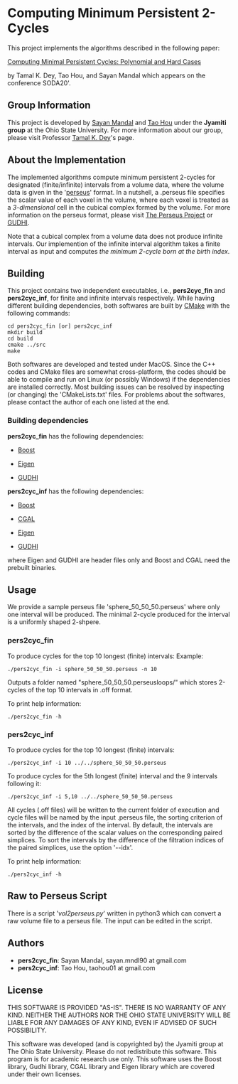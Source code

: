 # Computing Minimum Persistent 2-Cycles

This project implements the algorithms described in the following paper:

[Computing Minimal Persistent Cycles: Polynomial and Hard Cases](https://arxiv.org/pdf/1907.04889.pdf)

by Tamal K. Dey, Tao Hou, and Sayan Mandal which appears on the conference SODA20'.

## Group Information

This project is developed by [Sayan Mandal](http://web.cse.ohio-state.edu/%7Emandal.25/) and [Tao Hou](https://taohou01.github.io) under the **Jyamiti group** at the Ohio State University. For more information about our group, please visit Professor [Tamal K. Dey](http://web.cse.ohio-state.edu/~dey.8/)'s page.

## About the Implementation

The implemented algorithms compute minimum persistent 2-cycles for designated (finite/infinite) intervals from a volume data, where the volume data is given in the '[perseus](http://people.maths.ox.ac.uk/nanda/perseus/index.html)' format. In a nutshell, a .perseus file specifies the scalar value of each voxel in the volume, where each voxel is treated as a *3-dimensional* cell in the cubical complex formed by the volume. For more information on the perseus format, please visit [The Perseus Project](http://people.maths.ox.ac.uk/nanda/perseus/index.html) or [GUDHI](https://gudhi.inria.fr/doc/latest/fileformats.html#FileFormatsPerseus).

Note that a cubical complex from a volume data does not produce infinite intervals. Our implemention of the infinite interval algorithm takes a finite interval as input and computes *the minimum 2-cycle born at the birth index*.

## Building

This project contains two independent executables, i.e., **pers2cyc_fin** and **pers2cyc_inf**, for finite and infinite intervals respectively. While having different building dependencies, both softwares are built by [CMake](https://cmake.org) with the following commands:

```
cd pers2cyc_fin [or] pers2cyc_inf
mkdir build
cd build
cmake ../src
make
```
Both softwares are developed and tested under MacOS. Since the C++ codes and CMake files are somewhat cross-platform, the codes should be able to compile and run on Linux (or possibly Windows) if the dependencies are installed correctly. Most building issues can be resolved by inspecting (or changing) the 'CMakeLists.txt' files. For problems about the softwares, please contact the author of each one listed at the end.

### Building dependencies

**pers2cyc_fin** has the following dependencies:

* [Boost](https://www.boost.org)

* [Eigen](http://eigen.tuxfamily.org/index.php?title=Main_Page)

* [GUDHI](https://gudhi.inria.fr)

**pers2cyc_inf** has the following dependencies:

* [Boost](https://www.boost.org)

* [CGAL](https://www.cgal.org)

* [Eigen](http://eigen.tuxfamily.org/index.php?title=Main_Page)

* [GUDHI](https://gudhi.inria.fr)

where Eigen and GUDHI are header files only and Boost and CGAL need the prebuilt binaries.

## Usage

We provide a sample perseus file 'sphere_50_50_50.perseus' where only one interval will be produced. The minimal 2-cycle produced for the interval is a uniformly shaped 2-shpere.

### pers2cyc_fin

To produce cycles for the top 10 longest (finite) intervals:
Example:
```
./pers2cyc_fin -i sphere_50_50_50.perseus -n 10
```

Outputs a folder named "sphere_50_50_50.perseusloops/" which stores 2-cycles of the top 10 intervals in .off format.

To print help information:

```
./pers2cyc_fin -h
```


### pers2cyc_inf

To produce cycles for the top 10 longest (finite) intervals:

```
./pers2cyc_inf -i 10 ../../sphere_50_50_50.perseus
```

To produce cycles for the 5th longest (finite) interval and the 9 intervals following it:

```
./pers2cyc_inf -i 5,10 ../../sphere_50_50_50.perseus
```

All cycles (.off files) will be written to the current folder of execution and cycle files will be named by the input .perseus file, the sorting criterion of the intervals, and the index of the interval. By default, the intervals are sorted by the difference of the scalar values on the corresponding paired simplices. To sort the intervals by the difference of the filtration indices of the paired simplices, use the option '--idx'.

To print help information:

```
./pers2cyc_inf -h
```

## Raw to Perseus Script

There is a script '*vol2perseus.py*' written in python3 which can convert a raw volume file to a perseus file. The input can be edited in the script.

## Authors

* **pers2cyc_fin**: Sayan Mandal, sayan.mndl90 at gmail.com
* **pers2cyc_inf**: Tao Hou, taohou01 at gmail.com

## License

THIS SOFTWARE IS PROVIDED "AS-IS". THERE IS NO WARRANTY OF ANY KIND. NEITHER THE AUTHORS NOR THE OHIO STATE UNIVERSITY WILL BE LIABLE FOR ANY DAMAGES OF ANY KIND, EVEN IF ADVISED OF SUCH POSSIBILITY. 

This software was developed (and is copyrighted by) the Jyamiti group at The Ohio State University. Please do not redistribute this software. This program is for academic research use only. This software uses the Boost library, Gudhi library, CGAL library and Eigen library which are covered under their own licenses.


